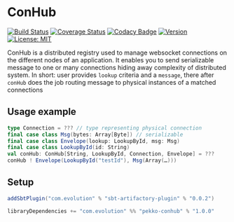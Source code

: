 # ConHub
[![Build Status](https://github.com/evolution-gaming/pekko-conhub/workflows/CI/badge.svg)](https://github.com/evolution-gaming/pekko-conhub/actions?query=workflow%3ACI)
[![Coverage Status](https://coveralls.io/repos/evolution-gaming/pekko-conhub/badge.svg)](https://coveralls.io/r/evolution-gaming/pekko-conhub)
[![Codacy Badge](https://app.codacy.com/project/badge/Grade/b0d07be1d0424c2e949f1a27ba5032db)](https://app.codacy.com/gh/evolution-gaming/pekko-conhub/dashboard?utm_source=gh&utm_medium=referral&utm_content=&utm_campaign=Badge_grade)
[![Version](https://img.shields.io/badge/version-click-blue)](https://evolution.jfrog.io/artifactory/api/search/latestVersion?g=com.evolution&a=pekko-conhub_2.13&repos=public)
[![License: MIT](https://img.shields.io/badge/License-MIT-yellowgreen.svg)](https://opensource.org/licenses/MIT)

ConHub is a distributed registry used to manage websocket connections on the different nodes of an application.
It enables you to send serializable message to one or many connections hiding away complexity of distributed system. 
In short: user provides `lookup` criteria and a `message`, there after `conHub` does the job routing message to physical instances of a matched connections

## Usage example
```scala
type Connection = ??? // type representing physical connection
final case class Msg(bytes: Array[Byte]) // serializable
final case class Envelope(lookup: LookupById, msg: Msg)
final case class LookupById(id: String)
val conHub: ConHub[String, LookupById, Connection, Envelope] = ???
conHub ! Envelope(LookupById("testId"), Msg(Array(…)))
```

## Setup

```scala
addSbtPlugin("com.evolution" % "sbt-artifactory-plugin" % "0.0.2")

libraryDependencies += "com.evolution" %% "pekko-conhub" % "1.0.0"
```
